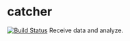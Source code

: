 # catcher
[![Build Status](https://api.travis-ci.org/gosharplite/catcher.png)](https://travis-ci.org/gosharplite/catcher)
Receive data and analyze.
